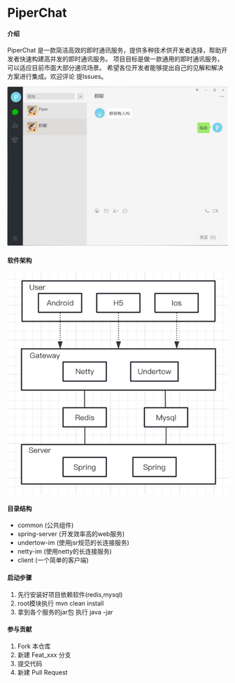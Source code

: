 # PiperChat

#### 介绍

PiperChat 是一款简洁高效的即时通讯服务，提供多种技术供开发者选择，帮助开发者快速构建高并发的即时通讯服务。
项目目标是做一款通用的即时通讯服务，可以适应目前市面大部分通讯场景。
希望各位开发者能够提出自己的见解和解决方案进行集成。欢迎评论 提Issues。

![image](PiperChat.png)

#### 软件架构

![image](PiperChatFrame.png)

#### 目录结构

- common (公共组件)
- spring-server (开发效率高的web服务)
- undertow-im (使用jsr规范的长连接服务)
- netty-im (使用netty的长连接服务)
- client (一个简单的客户端)

#### 启动步骤

1. 先行安装好项目依赖软件(redis,mysql)
2. root模块执行 mvn clean install
3. 拿到各个服务的jar包 执行 java -jar

#### 参与贡献

1. Fork 本仓库
2. 新建 Feat_xxx 分支
3. 提交代码
4. 新建 Pull Request
